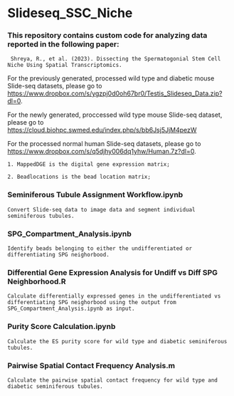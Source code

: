 # Slideseq_SSC_Niche

### This repository contains custom code for analyzing data reported in the following paper:
     
     Shreya, R., et al. (2023). Dissecting the Spermatogonial Stem Cell Niche Using Spatial Transcriptomics.

For the previously generated, processed wild type and diabetic mouse Slide-seq datasets, please go to https://www.dropbox.com/s/ygzpj0d0oh67br0/Testis_Slideseq_Data.zip?dl=0.

For the newly generated, proccessed wild type mouse Slide-seq dataset, please go to https://cloud.biohpc.swmed.edu/index.php/s/bb6Jsj5JjM4pezW

For the processed normal human Slide-seq datasets, please go to https://www.dropbox.com/s/q5djhy006dq1yhw/Human.7z?dl=0.   
   
    
    1. MappedDGE is the digital gene expression matrix;
    
    2. Beadlocations is the bead location matrix;
    

### Seminiferous Tubule Assignment Workflow.ipynb 
   
    Convert Slide-seq data to image data and segment individual seminiferous tubules.
   
### SPG_Compartment_Analysis.ipynb

    Identify beads belonging to either the undifferentiated or differentiating SPG neighorbood.

### Differential Gene Expression Analysis for Undiff vs Diff SPG Neighborhood.R

    Calculate differentially expressed genes in the undifferentiated vs differentiating SPG neighorbood using the output from SPG_Compartment_Analysis.ipynb as input.

### Purity Score Calculation.ipynb

    Calculate the ES purity score for wild type and diabetic seminiferous tubules. 
    
### Pairwise Spatial Contact Frequency Analysis.m 

    Calculate the pairwise spatial contact frequency for wild type and diabetic seminiferous tubules. 


